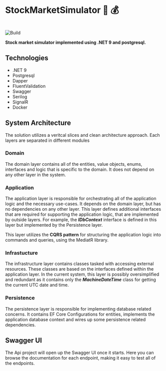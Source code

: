 # StockMarketSimulator 💸 💰

\
![Build](https://github.com/thelanmi/rally-simulator/workflows/Build/badge.svg)

**Stock market simulator implemented using .NET 9 and postgresql.**

## Technologies

- .NET 9
- Postgresql
- Dapper
- FluentValidation
- Swagger
- Serilog
- SignalR
- Docker 

## System Architecture

The solution utilizes a veritcal slices and clean architecture approach. Each layers are separated in different modules

### Domain

The domain layer contains all of the entities, value objects, enums, interfaces and logic that is specific to the domain. It does not depend on any other layer in the system.

### Application

The application layer is responsible for orchestrating all of the application logic and the necessary use-cases. It depends on the domain layer, but has no dependencies on any other layer. This layer defines additional interfaces that are required for supporting the application logic, that are implemented by outside layers. For example, the ***IDbContext*** interface is defined in this layer but implemented by the Persistence layer.

This layer utilizes the **CQRS pattern** for structuring the application logic into commands and queries, using the MediatR library.

### Infrastucture

The infrastructure layer contains classes tasked with accessing external resources. These classes are based on the interfaces defined within the application layer. In the current system, this layer is possibly oversimplified and redundant as it contains only the ***MachineDateTime*** class for getting the current UTC date and time.

### Persistence

The persistence layer is responsible for implementing database related concerns. It contains EF Core Configurations for entities, implements the application database context and wires up some persistence related dependencies.

## Swagger UI

The Api project will open up the Swagger UI once it starts. Here you can browse the documentation for each endpoint, making it easy to test all of the endpoints.


